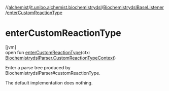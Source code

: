 //[alchemist](../../../index.md)/[it.unibo.alchemist.biochemistrydsl](../index.md)/[BiochemistrydslBaseListener](index.md)/[enterCustomReactionType](enter-custom-reaction-type.md)

# enterCustomReactionType

[jvm]\
open fun [enterCustomReactionType](enter-custom-reaction-type.md)(ctx: [BiochemistrydslParser.CustomReactionTypeContext](../-biochemistrydsl-parser/-custom-reaction-type-context/index.md))

Enter a parse tree produced by BiochemistrydslParser#customReactionType. 

The default implementation does nothing.
